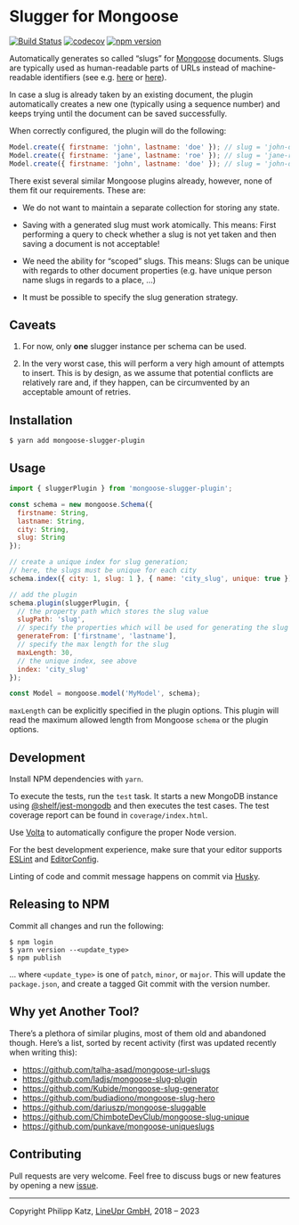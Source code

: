 # Slugger for Mongoose

[![Build Status](https://img.shields.io/endpoint.svg?url=https%3A%2F%2Factions-badge.atrox.dev%2Fqqilihq%2Fmongoose-slugger%2Fbadge%3Fref%3Dmaster&style=flat)](https://actions-badge.atrox.dev/qqilihq/mongoose-slugger/goto?ref=master)
[![codecov](https://codecov.io/gh/qqilihq/mongoose-slugger/branch/master/graph/badge.svg)](https://codecov.io/gh/qqilihq/mongoose-slugger)
[![npm version](https://badge.fury.io/js/mongoose-slugger-plugin.svg)](https://badge.fury.io/js/mongoose-slugger-plugin)

Automatically generates so called “slugs” for [Mongoose](http://mongoosejs.com) documents. Slugs are typically used as human-readable parts of URLs instead of machine-readable identifiers (see e.g. [here](https://stackoverflow.com/questions/427102/what-is-a-slug-in-django) or [here](https://stackoverflow.com/questions/19335215/what-is-a-slug)).

In case a slug is already taken by an existing document, the plugin automatically creates a new one (typically using a sequence number) and keeps trying until the document can be saved successfully.

When correctly configured, the plugin will do the following:

```javascript
Model.create({ firstname: 'john', lastname: 'doe' }); // slug = 'john-doe'
Model.create({ firstname: 'jane', lastname: 'roe' }); // slug = 'jane-roe'
Model.create({ firstname: 'john', lastname: 'doe' }); // slug = 'john-doe-2'
```

There exist several similar Mongoose plugins already, however, none of them fit our requirements. These are:

* We do not want to maintain a separate collection for storing any state.

* Saving with a generated slug must work atomically. This means: First performing a query to check whether a slug is not yet taken and then saving a document is not acceptable!

* We need the ability for “scoped” slugs. This means: Slugs can be unique with regards to other document properties (e.g. have unique person name slugs in regards to a place, …)

* It must be possible to specify the slug generation strategy.

## Caveats

1. For now, only **one** slugger instance per schema can be used.

2. In the very worst case, this will perform a very high amount of attempts to insert. This is by design, as we assume that potential conflicts are relatively rare and, if they happen, can be circumvented by an acceptable amount of retries.

## Installation

```shell
$ yarn add mongoose-slugger-plugin
```

## Usage

```javascript
import { sluggerPlugin } from 'mongoose-slugger-plugin';

const schema = new mongoose.Schema({
  firstname: String,
  lastname: String,
  city: String,
  slug: String
});

// create a unique index for slug generation;
// here, the slugs must be unique for each city
schema.index({ city: 1, slug: 1 }, { name: 'city_slug', unique: true });

// add the plugin
schema.plugin(sluggerPlugin, {
  // the property path which stores the slug value
  slugPath: 'slug',
  // specify the properties which will be used for generating the slug
  generateFrom: ['firstname', 'lastname'],
  // specify the max length for the slug
  maxLength: 30,
  // the unique index, see above
  index: 'city_slug'
});

const Model = mongoose.model('MyModel', schema);
```

`maxLength` can be explicitly specified in the plugin options. This plugin will read the maximum allowed length from Mongoose `schema` or the plugin options.

## Development

Install NPM dependencies with `yarn`.

To execute the tests, run the `test` task. It starts a new MongoDB instance using [@shelf/jest-mongodb](https://github.com/shelfio/jest-mongodb) and then executes the test cases. The test coverage report can be found in `coverage/index.html`.

Use [Volta](https://volta.sh) to automatically configure the proper Node version.

For the best development experience, make sure that your editor supports [ESLint](https://eslint.org/docs/user-guide/integrations) and [EditorConfig](http://editorconfig.org).

Linting of code and commit message happens on commit via [Husky](https://github.com/typicode/husky).

## Releasing to NPM

Commit all changes and run the following:

```shell
$ npm login
$ yarn version --<update_type>
$ npm publish
```

… where `<update_type>` is one of `patch`, `minor`, or `major`. This will update the `package.json`, and create a tagged Git commit with the version number.


## Why yet Another Tool?

There’s a plethora of similar plugins, most of them old and abandoned though. Here’s a list, sorted by recent activity (first was updated recently when writing this):

* https://github.com/talha-asad/mongoose-url-slugs
* https://github.com/ladjs/mongoose-slug-plugin
* https://github.com/Kubide/mongoose-slug-generator
* https://github.com/budiadiono/mongoose-slug-hero
* https://github.com/dariuszp/mongoose-sluggable
* https://github.com/ChimboteDevClub/mongoose-slug-unique
* https://github.com/punkave/mongoose-uniqueslugs



## Contributing

Pull requests are very welcome. Feel free to discuss bugs or new features by opening a new [issue](https://github.com/qqilihq/mongoose-slugger/issues).

- - -

Copyright Philipp Katz, [LineUpr GmbH](http://lineupr.com), 2018 – 2023
